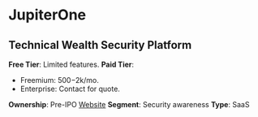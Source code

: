 # JupiterOne

## Technical Wealth Security Platform

**Free Tier**: Limited features.
**Paid Tier**:

- Freemium: $500-$2k/mo.
- Enterprise: Contact for quote.

**Ownership**: Pre-IPO
[Website](https://www.jupiterone.com/)
**Segment**: Security awareness
**Type**: SaaS

